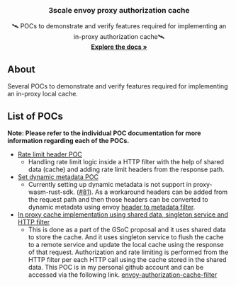 <!-- PROJECT LOGO -->
<br />
<p align="center">
  <h3 align="center">3scale envoy proxy authorization cache</h3>

  <p align="center">
   🛰 POCs to demonstrate and verify features required for implementing an in-proxy authorization cache🛰️
    <br />
    <a href="#"><strong>Explore the docs »</strong></a>
    <br />
  </p>
</p>

<!-- ABOUT THE PROJECT -->
## About
Several POCs to demonstrate and verify features required for implementing an in-proxy local cache. 

<!-- GETTING STARTED -->
## List of POCs

**Note: Please refer to the individual POC documentation for more information regarding each of the POCs.**

* [Rate limit header POC](envoy-rate-limit-header/README.md)
    * Handling rate limit logic inside a HTTP filter with the help of shared data (cache) and adding rate limit headers from the response path.
* [Set dynamic metadata POC](header-to-metadata/README.md)
    * Currently setting up dynamic metadata is not support in proxy-wasm-rust-sdk. ([#81](https://github.com/proxy-wasm/proxy-wasm-rust-sdk/issues/81)). As a workaround headers can be added from the request path and then those headers can be converted to dynamic metadata using envoy [header to metadata filter](https://www.envoyproxy.io/docs/envoy/latest/api-v3/extensions/filters/http/header_to_metadata/v3/header_to_metadata.proto.html).
* [In proxy cache implementation using shared data, singleton service and HTTP filter](https://github.com/NomadXD/envoy-authorization-cache-filter)
    * This is done as a part of the GSoC proposal and it uses shared data to store the cache. And it uses singleton service to flush the cache to a remote service and update the local cache using the response of that request. Authorization and rate limiting is performed from the HTTP filter per each HTTP call using the cache stored in the shared data. This POC is in my personal github account and can be accessed via the following link. [envoy-authorization-cache-filter](https://github.com/NomadXD/envoy-authorization-cache-filter)

